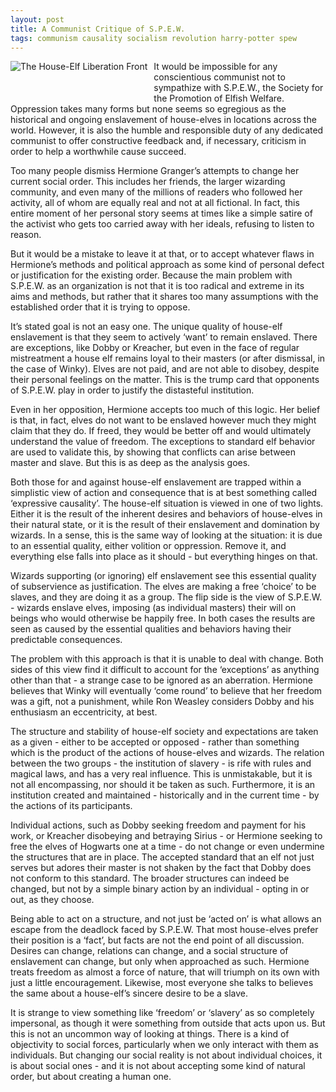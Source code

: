 ```yaml
---
layout: post
title: A Communist Critique of S.P.E.W.
tags: communism causality socialism revolution harry-potter spew
---
```


<img src="{{ site.baseurl }}/images/hp.png" title="The House-Elf Liberation Front" class="img-thumbnail" style="float: left; margin-right: 10px; margin-bottom: 50px"></img>

It would be impossible for any conscientious communist not to sympathize with S.P.E.W., the Society for the Promotion of Elfish Welfare.  Oppression takes many forms but none seems so egregious as the historical and ongoing enslavement of house-elves in locations across the world.  However, it is also the humble and responsible duty of any dedicated communist to offer constructive feedback and, if necessary, criticism in order to help a worthwhile cause succeed.

Too many people dismiss Hermione Granger’s attempts to change her current social order.  This includes her friends, the larger wizarding community, and even many of the millions of readers who followed her activity, all of whom are equally real and not at all fictional.  In fact, this entire moment of her personal story seems at times like a simple satire of the activist who gets too carried away with her ideals, refusing to listen to reason.

But it would be a mistake to leave it at that, or to accept whatever flaws in Hermione’s methods and political approach as some kind of personal defect or justification for the existing order.  Because the main problem with S.P.E.W. as an organization is not that it is too radical and extreme in its aims and methods, but rather that it shares too many assumptions with the established order that it is trying to oppose.

It’s stated goal is not an easy one.  The unique quality of house-elf enslavement is that they seem to actively ‘want’ to remain enslaved.  There are exceptions, like Dobby or Kreacher, but even in the face of regular mistreatment a house elf remains loyal to their masters (or after dismissal, in the case of Winky).  Elves are not paid, and are not able to disobey, despite their personal feelings on the matter.  This is the trump card that opponents of S.P.E.W. play in order to justify the distasteful institution.

Even in her opposition, Hermione accepts too much of this logic.  Her belief is that, in fact, elves do not want to be enslaved however much they might claim that they do.  If freed, they would be better off and would ultimately understand the value of freedom.  The exceptions to standard elf behavior are used to validate this, by showing that conflicts can arise between master and slave.  But this is as deep as the analysis goes.

Both those for and against house-elf enslavement are trapped within a simplistic view of action and consequence that is at best something called ‘expressive causality’.  The house-elf situation is viewed in one of two lights.  Either it is the result of the inherent desires and behaviors of house-elves in their natural state, or it is the result of their enslavement and domination by wizards.  In a sense, this is the same way of looking at the situation: it is due to an essential quality, either volition or oppression.  Remove it, and everything else falls into place as it should - but everything hinges on that.

Wizards supporting (or ignoring) elf enslavement see this essential quality of subservience as justification.  The elves are making a free ‘choice’ to be slaves, and they are doing it as a group.  The flip side is the view of S.P.E.W. - wizards enslave elves, imposing (as individual masters) their will on beings who would otherwise be happily free.  In both cases the results are seen as caused by the essential qualities and behaviors having their predictable consequences.

The problem with this approach is that it is unable to deal with change.  Both sides of this view find it difficult to account for the ‘exceptions’ as anything other than that - a strange case to be ignored as an aberration.  Hermione believes that Winky will eventually ‘come round’ to believe that her freedom was a gift, not a punishment, while Ron Weasley considers Dobby and his enthusiasm an eccentricity, at best.  

The structure and stability of house-elf society and expectations are taken as a given - either to be accepted or opposed - rather than something which is the product of the actions of house-elves and wizards.  The relation between the two groups - the institution of slavery - is rife with rules and magical laws, and has a very real influence.  This is unmistakable, but it is not all encompassing, nor should it be taken as such.  Furthermore, it is an institution created and maintained - historically and in the current time - by the actions of its participants.

Individual actions, such as Dobby seeking freedom and payment for his work, or Kreacher disobeying and betraying Sirius - or Hermione seeking to free the elves of Hogwarts one at a time - do not change or even undermine the structures that are in place.  The accepted standard that an elf not just serves but adores their master is not shaken by the fact that Dobby does not conform to this standard.  The broader structures can indeed be changed, but not by a simple binary action by an individual - opting in or out, as they choose.

Being able to act on a structure, and not just be ‘acted on’ is what allows an escape from the deadlock faced by S.P.E.W.  That most house-elves prefer their position is a ‘fact’, but facts are not the end point of all discussion.  Desires can change, relations can change, and a social structure of enslavement can change, but only when approached as such.  Hermione treats freedom as almost a force of nature, that will triumph on its own with just a little encouragement.  Likewise, most everyone she talks to believes the same about a house-elf’s sincere desire to be a slave.

It is strange to view something like ‘freedom’ or ‘slavery’ as so completely impersonal, as though it were something from outside that acts upon us.  But this is not an uncommon way of looking at things.  There is a kind of objectivity to social forces, particularly when we only interact with them as individuals.  But changing our social reality is not about individual choices, it is about social ones - and it is not about accepting some kind of natural order, but about creating a human one.
